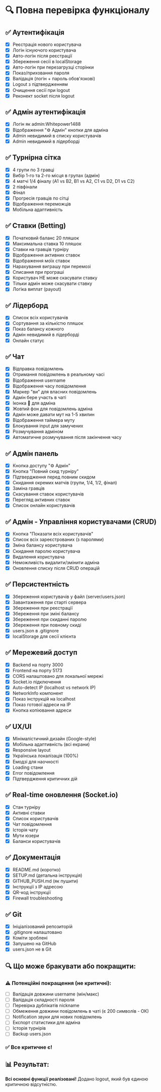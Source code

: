 # 🔍 Повна перевірка функціоналу

## ✅ Аутентифікація
- [x] Реєстрація нового користувача
- [x] Логін існуючого користувача
- [x] Авто-логін після реєстрації
- [x] Збереження сесії в localStorage
- [x] Авто-логін при перезагрузці сторінки
- [x] Показ/приховання пароля
- [x] Валідація (логін + пароль обов'язкові)
- [x] Logout з підтвердженням
- [x] Очищення сесії при logout
- [x] Реконект socket після logout

## ✅ Адмін аутентифікація
- [x] Логін як admin:Whitepower1488
- [x] Відображення "⚙️ Адмін" кнопки для адміна
- [x] Admin невидимий в списку користувачів
- [x] Admin невидимий в лідерборді

## ✅ Турнірна сітка
- [x] 4 групи по 3 гравці
- [x] Вибір 1-го та 2-го місця в групах (адмін)
- [x] 4 матчі 1/4 фіналу (A1 vs B2, B1 vs A2, C1 vs D2, D1 vs C2)
- [x] 2 півфінали
- [x] Фінал
- [x] Прогресія гравців по сітці
- [x] Відображення переможців
- [x] Мобільна адаптивність

## ✅ Ставки (Betting)
- [x] Початковий баланс 20 пляшок
- [x] Максимальна ставка 10 пляшок
- [x] Ставки на гравців турніру
- [x] Відображення активних ставок
- [x] Відображення моїх ставок
- [x] Нарахування виграшу при перемозі
- [x] Списання при програші
- [x] Користувач НЕ може скасувати ставку
- [x] Тільки адмін може скасувати ставку
- [x] Логіка виплат (payout)

## ✅ Лідерборд
- [x] Список всіх користувачів
- [x] Сортування за кількістю пляшок
- [x] Показ балансу кожного
- [x] Адмін невидимий в лідерборді
- [x] Онлайн статус

## ✅ Чат
- [x] Відправка повідомлень
- [x] Отримання повідомлень в реальному часі
- [x] Відображення username
- [x] Відображення часу повідомлення
- [x] Маркер "ви" для власних повідомлень
- [x] Адмін бере участь в чаті
- [x] Іконка 👑 для адміна
- [x] Жовтий фон для повідомлень адміна
- [x] Адмін може давати мут на 1-5 хвилин
- [x] Відображення таймера муту
- [x] Блокування input для замучених
- [x] Розмучування адміном
- [x] Автоматичне розмучування після закінчення часу

## ✅ Адмін панель
- [x] Кнопка доступу "⚙️ Адмін"
- [x] Кнопка "Повний скид турніру"
- [x] Підтвердження перед повним скидом
- [x] Скидання окремих матчів (групи, 1/4, 1/2, фінал)
- [x] Заміна гравців
- [x] Скасування ставок користувачів
- [x] Перегляд активних ставок
- [x] Список онлайн користувачів

## ✅ Адмін - Управління користувачами (CRUD)
- [x] Кнопка "Показати всіх користувачів"
- [x] Список всіх зареєстрованих (з паролями)
- [x] Зміна балансу користувача
- [x] Скидання паролю користувача
- [x] Видалення користувача
- [x] Неможливість видалити/змінити адміна
- [x] Оновлення списку після CRUD операцій

## ✅ Персистентність
- [x] Збереження користувачів у файл (server/users.json)
- [x] Завантаження при старті сервера
- [x] Збереження при реєстрації
- [x] Збереження при зміні балансу
- [x] Збереження при скиданні паролю
- [x] Збереження при повному скиді
- [x] users.json в .gitignore
- [x] localStorage для сесії клієнта

## ✅ Мережевий доступ
- [x] Backend на порту 3000
- [x] Frontend на порту 5173
- [x] CORS налаштовано для локальної мережі
- [x] Socket.io підключення
- [x] Auto-detect IP (localhost vs network IP)
- [x] NetworkInfo компонент
- [x] Показ інструкцій на localhost
- [x] Показ готової адреси на IP
- [x] Кнопка копіювання адреси

## ✅ UX/UI
- [x] Мінімалістичний дизайн (Google-style)
- [x] Мобільна адаптивність (всі екрани)
- [x] Responsive layout
- [x] Українська локалізація (100%)
- [x] Емодзі для наочності
- [x] Loading стани
- [x] Error повідомлення
- [x] Підтвердження критичних дій

## ✅ Real-time оновлення (Socket.io)
- [x] Стан турніру
- [x] Активні ставки
- [x] Список користувачів
- [x] Чат повідомлення
- [x] Історія чату
- [x] Мути юзери
- [x] Баланси користувачів

## ✅ Документація
- [x] README.md (коротко)
- [x] SETUP.md (детальна інструкція)
- [x] GITHUB_PUSH.md (як пушити)
- [x] Інструкції з IP адресою
- [x] QR-код інструкції
- [x] Firewall troubleshooting

## ✅ Git
- [x] Ініціалізований репозиторій
- [x] .gitignore налаштовано
- [x] Коміти зроблені
- [x] Запушено на GitHub
- [x] users.json не в Git

## 🔍 Що може бракувати або покращити:

### ⚠️ Потенційні покращення (не критичні):
- [ ] Валідація довжини username (мін/макс)
- [ ] Валідація складності пароля
- [ ] Перевірка дублікатів nickname
- [ ] Обмеження довжини повідомлень в чаті (є 200 символів - ОК)
- [ ] Notification звуки для нових повідомлень
- [ ] Експорт статистики для адміна
- [ ] Історія турнірів
- [ ] Backup users.json

### ✅ Все критичне є!

## 📊 Результат:
**Всі основні функції реалізовані!** Додано logout, який був єдиною критичною відсутністю.

